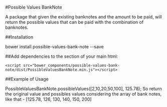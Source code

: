 #Possible Values BankNote

A package that given the existing banknotes and the amount to be paid, will return the possible values ​​that can be paid with the combination of banknotes.

##Installation

bower install possible-values-bank-note --save

##Add dependencies to the section of your main html:

```<script src="bower_components/possible-values-bank-note/dist/PossibleValuesBankNote.min.js"></script>```

##Example of Usage

PossibleValuesBankNote.possibleValues([2,10,20,50,100], 125.78);
So return the original value and possibles values considering the array of bank notes, like that - [125.78, 126, 130, 140, 150, 200]
